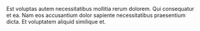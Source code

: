 Est voluptas autem necessitatibus mollitia rerum dolorem. Qui consequatur et ea. Nam eos accusantium dolor sapiente necessitatibus praesentium dicta. Et voluptatem aliquid similique et.